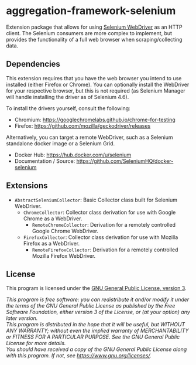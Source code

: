 # aggregation-framework-selenium

Extension package that allows for using [Selenium WebDriver](https://selenium.dev) as an HTTP client. The Selenium
consumers are more complex to implement, but provides the functionality of a full web browser when scraping/collecting
data.

## Dependencies

This extension requires that you have the web browser you intend to use installed (either Firefox or Chrome). You can
optionally install the WebDriver for your respective browser, but this is not required (as Selenium Manager will handle
installing the driver as of Selenium 4.6).

To install the drivers yourself, consult the following:
- Chromium: https://googlechromelabs.github.io/chrome-for-testing
- Firefox: https://github.com/mozilla/geckodriver/releases

Alternatively, you can target a remote WebDriver, such as a Selenium standalone docker image or a Selenium Grid.

- Docker Hub: https://hub.docker.com/u/selenium
- Documentation / Source: https://github.com/SeleniumHQ/docker-selenium

## Extensions

- `AbstractSeleniumCollector`: Basic Collector class built for Selenium WebDriver.
  - `ChromeCollector`: Collector class derivation for use with Google Chrome as a WebDriver.
    - `RemoteChromeCollector`: Derivation for a remotely controlled Google Chrome WebDriver.
  - `FirefoxCollector`: Collector class derivation for use with Mozilla Firefox as a WebDriver.
    - `RemoteFirefoxCollector`: Derivation for a remotely controlled Mozilla Firefox WebDriver.

## License
This program is licensed under the [GNU General Public License, version 3](../../LICENSE.md).

*This program is free software: you can redistribute it and/or modify it under the terms of the GNU General Public
License as published by the Free Software Foundation, either version 3 of the License, or (at your option) any later
version.*<br />
*This program is distributed in the hope that it will be useful, but WITHOUT ANY WARRANTY; without even the implied
warranty of MERCHANTABILITY or FITNESS FOR A PARTICULAR PURPOSE.  See the GNU General Public License for more details.*
<br />
*You should have received a copy of the GNU General Public License along with this program. If not, see
https://www.gnu.org/licenses/.*